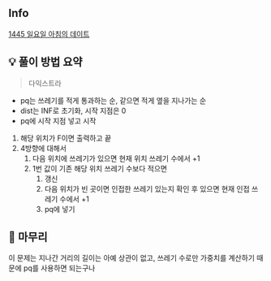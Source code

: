 ## Info
[1445 일요일 아침의 데이트](https://www.acmicpc.net/problem/1445)

## 💡 풀이 방법 요약
> 다익스트라

* pq는 쓰레기를 적게 통과하는 순, 같으면 적게 옆을 지나가는 순
* dist는 INF로 초기화, 시작 지점은 0
* pq에 시작 지점 넣고 시작

1. 해당 위치가 F이면 출력하고 끝
2. 4방향에 대해서
   1. 다음 위치에 쓰레기가 있으면 현재 위치 쓰레기 수에서 +1
   2. 1번 값이 기존 해당 위치 쓰레기 수보다 적으면 
      1. 갱신
      2. 다음 위치가 빈 곳이면 인접한 쓰레기 있는지 확인 후 있으면 현재 인접 쓰레기 수에서 +1
      3. pq에 넣기

## 🙂 마무리
이 문제는 지나간 거리의 길이는 아예 상관이 없고, 쓰레기 수로만 가중치를 계산하기 때문에 pq를 사용하면 되는구나
